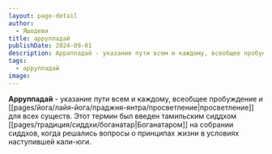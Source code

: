 ```yaml
---
layout: page-detail
author:
  - Яшодеви
title: арруппадай
publishDate: 2024-09-01
description: Арраппадай - указание пути всем и каждому, всеобщее пробуждение и просветление для всех существ. Этот термин был введен тамильским сиддхом Боганатаром на собрании сиддхов, когда решались вопросы о принципах жизни в условиях наступившей кали-юги.
tags:
  - арруппадай
image:
---
```

**Арруппадай** - указание пути всем и каждому, всеобщее пробуждение и [[pages/йога/лайя-йога/праджня-янтра/просветление|просветление]] для всех существ. Этот термин был введен тамильским сиддхом [[pages/традиция/сиддхи/боганатар|Боганатаром]] на собрании сиддхов, когда решались вопросы о принципах жизни в условиях наступившей кали-юги.

